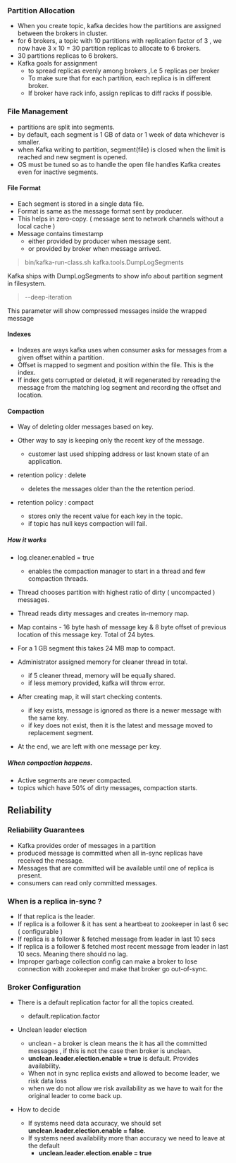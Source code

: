### Partition Allocation

- When you create topic, kafka decides how the partitions are assigned between the brokers in cluster.
- for 6 brokers, a topic with 10 partitions with replication factor of 3 , we now have 3 x 10 = 30 partition replicas to allocate to 6 brokers.
- 30 partitions replicas to 6 brokers. 
- Kafka goals for assignment 
	- to spread replicas evenly among brokers ,I.e 5 replicas per broker 
	- To make sure that for each partition, each replica is in different broker.
	- If broker have rack info, assign replicas to diff racks if possible.

### File Management 
   - partitions are split into segments. 
   - by default, each segment is 1 GB of data or 1 week of data whichever is smaller.
   - when Kafka writing to partition, segment(file) is closed when the limit is reached and new segment is opened. 
   - OS must be tuned so as to handle the open file handles Kafka creates even for inactive segments. 

#### File Format

- Each segment is stored in a single data file. 
- Format is same as the message format sent by producer.
- This helps in zero-copy. ( message sent to network channels without a local cache )
- Message contains timestamp 
	- either provided by producer when message sent.
	- or provided by broker when message arrived.

> bin/kafka-run-class.sh kafka.tools.DumpLogSegments 

Kafka ships with DumpLogSegments to show info about partition segment in filesystem.

> --deep-iteration 

This parameter will show compressed messages inside the wrapped message

#### Indexes 

- Indexes are ways kafka uses when consumer asks for messages from a given offset within a partition. 
- Offset is mapped to segment and position within the file. This is the index. 
- If index gets corrupted or deleted, it will regenerated by rereading the message from the matching log segment and recording the offset and location.

#### Compaction

- Way of deleting older messages based on key. 
- Other way to say is keeping only the recent key of the message. 
	- customer last used shipping address or last known state of an application. 

- retention policy : delete
	- deletes the messages older than the the retention period.

- retention policy : compact
	- stores only the recent value for each key in the topic.
	- if topic has null keys compaction will fail.

##### How it works 

- log.cleaner.enabled = true 
	- enables the compaction manager to start in a thread and few compaction threads.

- Thread chooses partition with highest ratio of dirty ( uncompacted ) messages.
- Thread reads dirty messages and creates in-memory map.
- Map contains - 16 byte hash of message key & 8 byte offset of previous location of this message key. Total of 24 bytes. 
- For a 1 GB segment this takes 24 MB map to compact.
- Administrator assigned memory for cleaner thread in total. 
	- if 5 cleaner thread, memory will be equally shared. 
	- if less memory provided, kafka will throw error. 

- After creating map, it will start checking contents.
	- if key exists, message is ignored as there is a newer message with the same key.
	- if key does not exist, then it is the latest and message moved to replacement segment. 
- At the end, we are left with one message per key.

##### When compaction happens. 

- Active segments are never compacted.
- topics which have 50% of dirty messages, compaction starts.


## Reliability

### Reliability Guarantees 

- Kafka provides order of messages in a partition
- produced message is committed when all in-sync replicas have received the message.
- Messages that are committed will be available until one of replica is present.
- consumers can read only committed messages.

### When is a replica in-sync ?

- If that replica is the leader. 
- If replica is a follower & it has sent a heartbeat to zookeeper in last 6 sec ( configurable )
- If replica is a follower & fetched message from leader in last 10 secs
- If replica is a follower & fetched most recent message from leader in last 10 secs. Meaning there should no lag. 
- Improper garbage collection config can make a broker to lose connection with zookeeper and make that broker go out-of-sync.

### Broker Configuration

- There is a default replication factor for all the topics created. 
	- default.replication.factor

- Unclean leader election
	- unclean - a broker is clean means the it has all the committed messages , if this is not the case then broker is unclean.
	- **unclean.leader.election.enable = true** is default. Provides availability.
	- When not in sync replica exists and allowed to become leader, we risk data loss 
	- when we do not allow we risk availability as we have to wait for the original leader to come back up. 
- How to decide 
	- If systems need data accuracy, we should set **unclean.leader.election.enable = false**.
	- If systems need availability more than accuracy we need to leave at the default 
		- **unclean.leader.election.enable = true**
